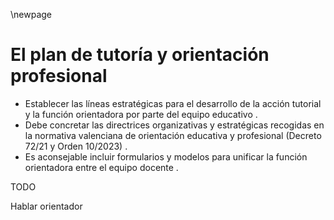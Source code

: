 \newpage


# El plan de tutoría y orientación profesional

*   Establecer las líneas estratégicas para el desarrollo de la acción tutorial y la función orientadora por parte del equipo educativo .
*   Debe concretar las directrices organizativas y estratégicas recogidas en la normativa valenciana de orientación educativa y profesional (Decreto 72/21 y Orden 10/2023) .
*   Es aconsejable incluir formularios y modelos para unificar la función orientadora entre el equipo docente .

TODO

Hablar orientador

